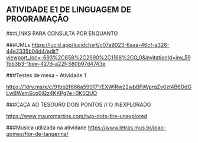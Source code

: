 ## ATIVIDADE E1 DE LINGUAGEM DE PROGRAMAÇÃO

###LINKS PARA CONSULTA POR ENQUANTO

###UMLs
https://lucid.app/lucidchart/c07a9023-6aaa-46cf-a326-44e2335b04d4/edit?viewport_loc=-693%2C658%2C2990%2C1168%2C0_0&invitationId=inv_591bb3b3-1bee-427d-a22f-580b97d4743e

###Testes de mesa - Atividade 1

https://1drv.ms/x/c/91bb2f666a590171/EXWIRw22wbBFjWprgZv0zt4B6DdGLwBWsmSco0jQz4KKPg?e=0K5QUO

###CAÇA AO TESOURO DOIS PONTOS // O INEXPLORADO

https://www.mauromartins.com/two-dots-the-unexplored

###Musica utilizada na atividade
https://www.letras.mus.br/joao-gomes/flor-de-tangerina/
